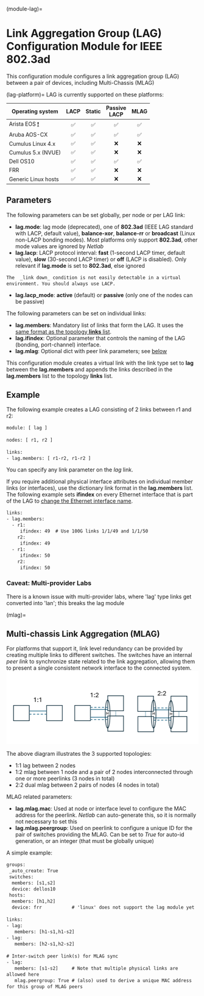 (module-lag)=
# Link Aggregation Group (LAG) Configuration Module for IEEE 802.3ad

This configuration module configures a link aggregation group (LAG) between a pair of devices, including Multi-Chassis (MLAG)

(lag-platform)=
LAG is currently supported on these platforms:

| Operating system      | LACP | Static | Passive<br>LACP | MLAG
| --------------------- |:--:|:--:|:--:|:---:|
| Arista EOS [❗](caveats-eos) | ✅ | ✅ | ✅ | ✅ |
| Aruba AOS-CX          | ✅ | ✅ | ✅ | ✅ |
| Cumulus Linux 4.x     | ✅ | ✅ | ❌  | ❌ |
| Cumulus 5.x (NVUE)    | ✅ | ✅ | ❌  | ❌ |
| Dell OS10             | ✅ | ✅ | ✅  | ✅ |
| FRR                   | ✅ | ✅ | ❌  | ❌ |
| Generic Linux hosts   | ✅ | ✅ | ❌  | ❌ |

## Parameters

The following parameters can be set globally, per node or per LAG link:

* **lag.mode**: lag mode (deprecated), one of **802.3ad** (IEEE LAG standard with LACP, default value), **balance-xor**, **balance-rr** or **broadcast** (Linux non-LACP bonding modes).
                Most platforms only support **802.3ad**, other mode values are ignored by *Netlab*
* **lag.lacp**: LACP protocol interval: **fast** (1-second LACP timer, default value), **slow** (30-second LACP timer) or **off** (LACP is disabled).
                Only relevant if **lag.mode** is set to **802.3ad**, else ignored

```{tip}
The  _link down_ condition is not easily detectable in a virtual environment. You should always use LACP.
```

* **lag.lacp_mode**: **active** (default) or **passive** (only one of the nodes can be passive)

The following parameters can be set on individual links:

* **lag.members**: Mandatory list of links that form the LAG. It uses the [same format as the topology **links** list](link-formats).
* **lag.ifindex**: Optional parameter that controls the naming of the LAG (bonding, port-channel) interface.
* **lag.mlag**: Optional dict with peer link parameters; see [below](mlag)

This configuration module creates a virtual link with the link type set to **lag** between the **lag.members** and appends the links described in the **lag.members** list to the topology **links** list.

## Example

The following example creates a LAG consisting of 2 links between r1 and r2:

```
module: [ lag ]

nodes: [ r1, r2 ]

links:
- lag.members: [ r1-r2, r1-r2 ]
```

You can specify any link parameter on the *lag* link.

If you require additional physical interface attributes on individual member links (or interfaces), use the dictionary link format in the **lag.members** list. The following example sets **ifindex** on every Ethernet interface that is part of the LAG to [change the Ethernet interface name](links-ifname).

```
links:
- lag.members:
  - r1:
     ifindex: 49  # Use 100G links 1/1/49 and 1/1/50
    r2:
     ifindex: 49
  - r1:
     ifindex: 50
    r2:
     ifindex: 50
```

### Caveat: Multi-provider Labs

There is a known issue with multi-provider labs, where 'lag' type links get converted into 'lan'; this breaks the lag module

(mlag)=
## Multi-chassis Link Aggregation (MLAG)

For platforms that support it, link level redundancy can be provided by creating multiple links to different switches. The switches have an internal *peer link* to synchronize state related to the link aggregation, allowing them to present a single consistent network interface to the connected system.
![image](lag-topologies.png)

The above diagram illustrates the 3 supported topologies:
* 1:1 lag between 2 nodes
* 1:2 mlag between 1 node and a pair of 2 nodes interconnected through one or more peerlinks (3 nodes in total)
* 2:2 dual mlag between 2 pairs of nodes (4 nodes in total)

MLAG related parameters:
* **lag.mlag.mac**: Used at node or interface level to configure the MAC address for the peerlink. *Netlab* can auto-generate this, so it is normally not necessary to set this
* **lag.mlag.peergroup**: Used on peerlink to configure a unique ID for the pair of switches providing the MLAG. Can be set to *True* for auto-id generation, or an integer (that must be globally unique)

A simple example:
```
groups:
 _auto_create: True
 switches:
  members: [s1,s2]
  device: dellos10
 hosts:
  members: [h1,h2]
  device: frr           # 'linux' does not support the lag module yet

links:
- lag:
   members: [h1-s1,h1-s2]
- lag:
   members: [h2-s1,h2-s2]

# Inter-switch peer link(s) for MLAG sync
- lag:
   members: [s1-s2]     # Note that multiple physical links are allowed here
   mlag.peergroup: True # (also) used to derive a unique MAC address for this group of MLAG peers
